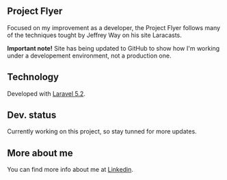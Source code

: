## Project Flyer

Focused on my improvement as a developer, the Project Flyer follows many of the techniques tought by Jeffrey Way on his site Laracasts.

**Important note!** Site has being updated to GitHub to show how I'm working under a developement environment, not a production one.

## Technology

Developed with [Laravel 5.2](http://laravel.com/docs).

## Dev. status

Currently working on this project, so stay tunned for more updates.

## More about me

You can find more info about me at [Linkedin](http://es.linkedin.com/in/joseantoniocuenca).
